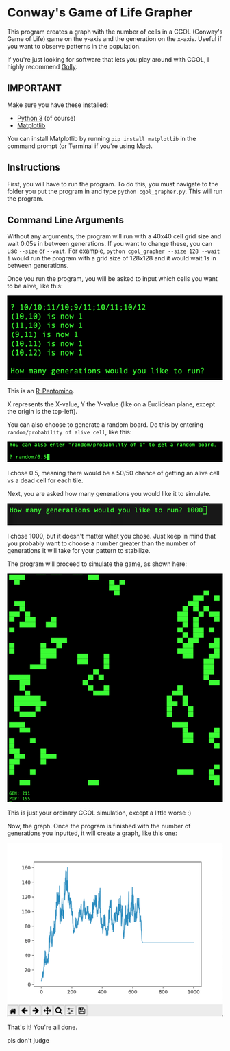# Conway's Game of Life Grapher

This program creates a graph with the number of cells in a CGOL (Conway's Game of Life) game on the y-axis and the generation on the x-axis. Useful if you want to observe patterns in the population.

If you're just looking for software that lets you play around with CGOL, I highly recommend [Golly](http://golly.sourceforge.net "Golly").

## IMPORTANT

Make sure you have these installed:
* [Python 3](https://python.org "Python") (of course)
* [Matplotlib](https://matplotlib.org "Matplotlib")

You can install Matplotlib by running `pip install matplotlib` in the command prompt (or Terminal if you're using Mac).

## Instructions

First, you will have to run the program. To do this, you must navigate to the folder you put the program in and type `python cgol_grapher.py`. This will run the program.

## Command Line Arguments

Without any arguments, the program will run with a 40x40 cell grid size and wait 0.05s in between generations. If you want to change these, you can use `--size` or `--wait`. For example, `python cgol_grapher --size 128 --wait 1` would run the program with a grid size of 128x128 and it would wait 1s in between generations.

Once you run the program, you will be asked to input which cells you want to be alive, like this:

![Instructions](https://github.com/PepperLola/cgol-grapher/blob/master/docsbutnotactuallydocs/assets/example_r-pentomino.png?raw=true "Instructions")

This is an [R-Pentomino](http://www.conwaylife.com/wiki/R-pentomino "R-Pentomino").

X represents the X-value, Y the Y-value (like on a Euclidean plane, except the origin is the top-left).

You can also choose to generate a random board. Do this by entering `random/probability of alive cell`, like this:

![Random Board](https://github.com/PepperLola/cgol-grapher/blob/master/docsbutnotactuallydocs/assets/random_board.png?raw=true "Random Board")

I chose 0.5, meaning there would be a 50/50 chance of getting an alive cell vs a dead cell for each tile.

Next, you are asked how many generations you would like it to simulate.

![Generations](https://github.com/PepperLola/cgol-grapher/blob/master/docsbutnotactuallydocs/assets/generations_input.png?raw=true "Generations Input")

I chose 1000, but it doesn't matter what you chose. Just keep in mind that you probably want to choose a number greater than the number of generations it will take for your pattern to stabilize.

The program will proceed to simulate the game, as shown here:

![Simulation](https://github.com/PepperLola/cgol-grapher/blob/master/docsbutnotactuallydocs/assets/simulating_game.png?raw=true "Simulation")

This is just your ordinary CGOL simulation, except a little worse :)

Now, the graph.
Once the program is finished with the number of generations you inputted, it will create a graph, like this one:

![Graph](https://github.com/PepperLola/cgol-grapher/blob/master/docsbutnotactuallydocs/assets/graph.png?raw=true "Graph")

That's it! You're all done.

pls don't judge